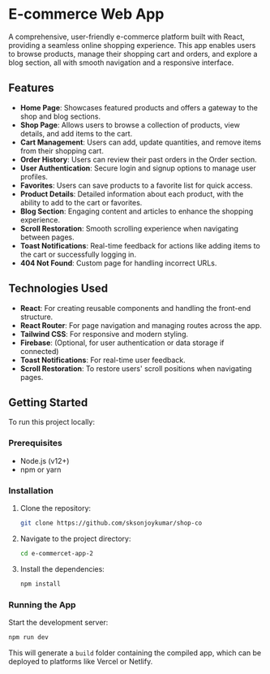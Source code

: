 
# **E-commerce Web App**

A comprehensive, user-friendly e-commerce platform built with React, providing a seamless online shopping experience. This app enables users to browse products, manage their shopping cart and orders, and explore a blog section, all with smooth navigation and a responsive interface.

## **Features**

- **Home Page**: Showcases featured products and offers a gateway to the shop and blog sections.
- **Shop Page**: Allows users to browse a collection of products, view details, and add items to the cart.
- **Cart Management**: Users can add, update quantities, and remove items from their shopping cart.
- **Order History**: Users can review their past orders in the Order section.
- **User Authentication**: Secure login and signup options to manage user profiles.
- **Favorites**: Users can save products to a favorite list for quick access.
- **Product Details**: Detailed information about each product, with the ability to add to the cart or favorites.
- **Blog Section**: Engaging content and articles to enhance the shopping experience.
- **Scroll Restoration**: Smooth scrolling experience when navigating between pages.
- **Toast Notifications**: Real-time feedback for actions like adding items to the cart or successfully logging in.
- **404 Not Found**: Custom page for handling incorrect URLs.

## **Technologies Used**

- **React**: For creating reusable components and handling the front-end structure.
- **React Router**: For page navigation and managing routes across the app.
- **Tailwind CSS**: For responsive and modern styling.
- **Firebase**: (Optional, for user authentication or data storage if connected)
- **Toast Notifications**: For real-time user feedback.
- **Scroll Restoration**: To restore users' scroll positions when navigating pages.

## **Getting Started**

To run this project locally:

### **Prerequisites**

- Node.js (v12+)
- npm or yarn

### **Installation**

1. Clone the repository:

   ```bash
   git clone https://github.com/sksonjoykumar/shop-co
   ```

2. Navigate to the project directory:

   ```bash
   cd e-commercet-app-2
   ```

3. Install the dependencies:

   ```bash
   npm install
   ```

### **Running the App**

Start the development server:

```bash
npm run dev
```


This will generate a `build` folder containing the compiled app, which can be deployed to platforms like Vercel or Netlify.
